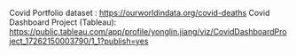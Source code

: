 Covid Portfolio dataset : https://ourworldindata.org/covid-deaths
Covid Dashboard Project (Tableau): https://public.tableau.com/app/profile/yonglin.jiang/viz/CovidDashboardProject_17262150003790/1_1?publish=yes
